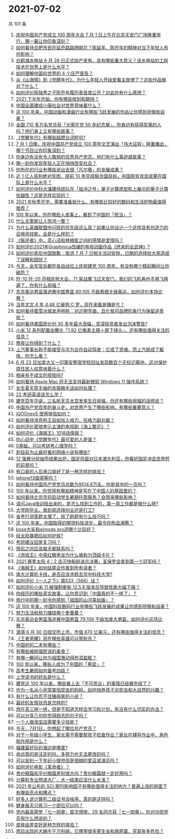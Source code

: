 # 2021-07-02

共 101 条

<!-- BEGIN -->
<!-- 最后更新时间 Fri Jul 02 2021 15:01:41 GMT+0800 (China Standard Time) -->

1. [庆祝中国共产党成立 100 周年大会 7 月 1
   日上午在北京天安门广场隆重举行，哪一幕让你印象深刻？](https://www.zhihu.com/question/469219832)
2. [如何看待合肥市民在延乔路路牌献花？陈延年、陈乔年的精神对当下年轻人有何影响？](https://www.zhihu.com/question/469128325)
3. [白鹤滩水电站 6 月 28
   日正式投产发电，具有哪些重大意义？该水电站的工程技术在世界上是什么水平？](https://www.zhihu.com/question/468406905)
4. [如何理解中国向世界的 4 个庄严宣告？](https://www.zhihu.com/question/469269512)
5. [从《山海情》到《觉醒年代》，为什么年轻人开始爱看主旋律了？这些作品做对了什么？](https://www.zhihu.com/question/469250416)
6. [如何评价陈独秀之子陈乔年履历表首度公开？对此你有什么感想？](https://www.zhihu.com/question/464933522)
7. [2021 下半年开始，你有哪些规划和期待？](https://www.zhihu.com/question/469485176)
8. [中国全面建成小康社会对世界意味着什么？](https://www.zhihu.com/question/469243529)
9. [这 100
   年来，中国动画和漫画行业有哪些飞跃发展的作品让你感到骄傲和自豪？](https://www.zhihu.com/question/469245060)
10. [全国 710 多万名党员获「光荣在党 50
    年纪念章」，你身边有获得奖章的人吗？他们身上又有哪些故事？](https://www.zhihu.com/question/469220759)
11. [《觉醒年代》有哪些超燃台词短句?](https://www.zhihu.com/question/463340352)
12. [7 月 1 日晚，庆祝中国共产党成立 100
    周年文艺演出「伟大征程」隆重播出，哪个节目让你印象深刻？](https://www.zhihu.com/question/469370926)
13. [你身边有没有令人敬佩的优秀共产党员，他们有什么事迹或故事？](https://www.zhihu.com/question/460118406)
14. [哪一刻你发现年轻人正在悄悄改变社会？](https://www.zhihu.com/question/447184915)
15. [你所在的行业有哪些说出去很「凡尔赛」的发展成果？](https://www.zhihu.com/question/447184680)
16. [近 1 亿人告别绝对贫困，提前 10
    年完成联合国目标，中国脱贫攻坚成果在国际上是什么水平？](https://www.zhihu.com/question/446264543)
17. [如何评价中科大潘建伟团队在「祖冲之号」量子计算原型机上展示的量子计算优越性？这是怎样实现的？](https://www.zhihu.com/question/468741820)
18. [2021
    年秋季开学，需要准备些什么，有哪些比较好的数码和生活好物最值得推荐？](https://www.zhihu.com/question/468815943)
19. [100 年以来，你在哪些人或事上，看到了中国的「担当」？](https://www.zhihu.com/question/469083054)
20. [什么文案能让人惊鸿一瞥？](https://www.zhihu.com/question/451181423)
21. [为什么英雄联盟中闪现的优先级这么高？如果让你设计一个这样具有创造力的召唤师技能，会是什么样的？](https://www.zhihu.com/question/462353798)
22. [《叛逆者》中，蓝心洁和林楠笙之间的感情是爱情吗？](https://www.zhihu.com/question/468148621)
23. [如何评价2021年Graphinica改编的电视动画作品《终末的女武神》?](https://www.zhihu.com/question/464238824)
24. [如何评价索尼中国致歉：取消 7 月 7
    日相关活动安排，日期的选择给大家造成了误解和困扰？](https://www.zhihu.com/question/469292670)
25. [今天，全军官兵都在各自战位上庆祝建党 100
    周年，有没有哪个精彩瞬间让你破防？](https://www.zhihu.com/question/469245739)
26. [歼-10 歼-20 亮相庆祝大会，71
    架战鹰飞过天安门，我们的飞机再也不用飞两遍了，你有什么祝福？](https://www.zhihu.com/question/469230952)
27. [东京奥运男篮落选赛中国男篮 80:105
    不敌希腊无缘奥运，如何评价本场比赛？](https://www.zhihu.com/question/469450593)
28. [当年尤文 4 年 4.48 亿豪购 C 罗，现在来看是赚是亏？](https://www.zhihu.com/question/460546114)
29. [如何看待蜜雪冰城发声明称：对近期歪曲、丑化我司品牌形象行为保留追责权？](https://www.zhihu.com/question/469115341)
30. [如何看待美国房价创 30 多年最大涨幅，资深投资者发出泡沫警告?](https://www.zhihu.com/question/468992825)
31. [小米 12 系列配置全曝光「1.92
    亿像素主摄＋屏下镜头」，还有哪些值得关注的信息？](https://www.zhihu.com/question/468724694)
32. [熬夜让你得到了什么？](https://www.zhihu.com/question/466329074)
33. [上汽董事长称不能接受与华为合作自动驾驶：它成了灵魂，而上汽就成了躯体。你怎么看？](https://www.zhihu.com/question/469323054)
34. [6 月 23
    日加拿大又一印第安寄宿学校旧址发现数百个无标记墓地，这对保护原住民人权意味着什么？](https://www.zhihu.com/question/466975825)
35. [相亲有不成文的规矩吗?](https://www.zhihu.com/question/453068049)
36. [如何看待 Apple Mac 将无法支持最新微软 Windows 11
    操作系统？](https://www.zhihu.com/question/468831434)
37. [女生夏天穿无袖的衣服腋毛该如何处理？](https://www.zhihu.com/question/49147353)
38. [22 考研英语该怎么学？](https://www.zhihu.com/question/468763233)
39. [建党百年华诞，三名航天员太空发来生日祝福，你还有哪些祝福的话想说？](https://www.zhihu.com/question/469119958)
40. [中国共产党百年的奋斗史，对世界产生了哪些影响，有哪些重要意义？](https://www.zhihu.com/question/469274581)
41. [iQOOneo5 使用体验如何？](https://www.zhihu.com/question/453142804)
42. [如何看待消息称王自如加入格力，任格力副总裁？](https://www.zhihu.com/question/465492294)
43. [如何评价窦骁李沁主演的电视剧《海上繁花》？](https://www.zhihu.com/question/466748640)
44. [如何评价《海贼王》1018话情报？](https://www.zhihu.com/question/468882554)
45. [你心目中《觉醒年代》最可爱的人是谁？](https://www.zhihu.com/question/461358216)
46. [0基础，可以考研考心理学吗？](https://www.zhihu.com/question/454143796)
47. [到目前为止最好看的网络小说有哪些?](https://www.zhihu.com/question/309401257)
48. [12
    强赛分组抽签结果出炉，国足将面对日本澳大利亚，你看好国足冲击世界杯的前景吗？](https://www.zhihu.com/question/469309297)
49. [有口臭的人后来口臭好了是一种怎样的体验？](https://www.zhihu.com/question/39027318)
50. [iphone13值得等吗？](https://www.zhihu.com/question/445568012)
51. [如何看待中国共产党党员总数为9514.8万名，你是其中的一员吗？](https://www.zhihu.com/question/469009557)
52. [100 年以来，你觉得有哪些精神是写在了中国人的基因里的？](https://www.zhihu.com/question/468804235)
53. [如何看待北京市将启动学生暑期托管服务？会带来哪些影响？](https://www.zhihu.com/question/469489339)
54. [请问Java培训班出来的，是怎么找到工作的，第一周工作都是做什么呀?](https://www.zhihu.com/question/445535341)
55. [大学刚毕业，我到底选择创业还是打工?](https://www.zhihu.com/question/463825926)
56. [省考行测答题太慢了，除了刷题有什么技巧吗？](https://www.zhihu.com/question/378474843)
57. [这 100 年来，中国取得的哪项科技进步，最令你热血沸腾？](https://www.zhihu.com/question/469247582)
58. [bose大鲨和airpods pro选哪个比较好？](https://www.zhihu.com/question/448283010)
59. [经太阳暴晒后如何护肤?](https://www.zhihu.com/question/459581662)
60. [考研建议回家复习吗？](https://www.zhihu.com/question/436085854)
61. [情侣之间应该每天都联系吗？](https://www.zhihu.com/question/447408356)
62. [《游戏王》中真红眼黑龙为什么被称为顶级卡片？](https://www.zhihu.com/question/24348322)
63. [2021 赛季太阳 4：2
    击沉快船挺进总决赛，圣保罗会拿到第一个冠军吗？](https://www.zhihu.com/question/469262115)
64. [《海贼王》如何结尾会伤害到所有读者？](https://www.zhihu.com/question/453888306)
65. [南大计算机卡线，是否应该求稳去华中科技大学?](https://www.zhihu.com/question/467391928)
66. [如何评价《一人之下》第533（566）话？](https://www.zhihu.com/question/469386521)
67. [如何评价小米 11 被强制更新 12.5.8
    版本后导致性能大幅下降？](https://www.zhihu.com/question/466557336)
68. [你经历的哪些真实故事，让你意识到「中国真的不一样了」？](https://www.zhihu.com/question/429896850)
69. [旅行中的哪一刻令你感到「祖国的山河美如画」？](https://www.zhihu.com/question/468764145)
70. [这 100
    年来，中国科技数码行业有哪些飞跃发展的成果让你感到骄傲和自豪？](https://www.zhihu.com/question/468832684)
71. [努力生活和努力赚钱哪个更重要？](https://www.zhihu.com/question/466534018)
72. [东京奥运会男篮落选赛中国男篮 79:109
    不敌加拿大男篮，如何评价这场比赛？](https://www.zhihu.com/question/469226684)
73. [滴滴 6 月 30 日纽交所上市，市值 670
    亿美元，还有哪些值得关注的信息？](https://www.zhihu.com/question/469170831)
74. [《王者荣耀》现在哪些英雄可以带斩杀？](https://www.zhihu.com/question/466600116)
75. [中国好的二本有哪些？](https://www.zhihu.com/question/282553012)
76. [有哪些被颜值耽误的美食？](https://www.zhihu.com/question/463302536)
77. [有哪一瞬间让你为祖国激动得热泪盈眶？](https://www.zhihu.com/question/276636947)
78. [100 年以来，哪些人成为了中国的「脊梁」？](https://www.zhihu.com/question/469067940)
79. [高考生暑假如何备考四级？](https://www.zhihu.com/question/464509224)
80. [上学读书的好处是什么？](https://www.zhihu.com/question/466708151)
81. [建党这 100
    年以来，哪些看上去「不可思议」的事情已经被完成了？](https://www.zhihu.com/question/468798487)
82. [作为一名从小非常害怕昆虫的妈妈，如何培养孩子对昆虫和大自然的兴趣？](https://www.zhihu.com/question/468299114)
83. [有什么让你忍不住姨母笑的小说？](https://www.zhihu.com/question/443447926)
84. [最好的友情状态是怎样的?](https://www.zhihu.com/question/24091183)
85. [想在高三拼一拼，但是不知道怎样去学习和计划，有没有什么切实的办法？](https://www.zhihu.com/question/467995879)
86. [可以分享几句你觉得励志的句子吗？](https://www.zhihu.com/question/462684741)
87. [一个人做淘宝店需要多少技能？](https://www.zhihu.com/question/21030919)
88. [今天，7月1日，你想起了哪位共产党员？](https://www.zhihu.com/question/469216571)
89. [对于一年级小学生，家长需不需要帮孩子检查作业？家长在辅导作业中，角色和作用是什么？](https://www.zhihu.com/question/466551332)
90. [福建最好玩的海边是哪里?](https://www.zhihu.com/question/463975941)
91. [命运真的是注定的吗，多努力也无法更改的吗？](https://www.zhihu.com/question/468059308)
92. [可以安利一下年纪小很帅但是很糊的爱豆或演员吗？](https://www.zhihu.com/question/458588894)
93. [如何评价电影《革命者》？](https://www.zhihu.com/question/457600870)
94. [贵价眼霜和平价眼霜差别很大吗？贵价眼霜就一定好用吗？](https://www.zhihu.com/question/309788732)
95. [计算机专业想进大厂，大一结束应该什么水准？](https://www.zhihu.com/question/450241362)
96. [2021 年公布的 SCI
    期刊影响因子有哪些值得关注的地方？普遍上涨的局面下有哪些亮点和槽点？](https://www.zhihu.com/question/469074125)
97. [好多人说计算机二级证书没啥用，真的是这样吗？](https://www.zhihu.com/question/432050455)
98. [健身每天只练习一个部位可以吗？](https://www.zhihu.com/question/402800360)
99. [党内最高荣誉「七一勋章」首次颁授，29
    名同志获「七一勋章」，你对功勋党员有什么想说的？](https://www.zhihu.com/question/468683456)
100. [皮肤由差变好是种怎样的体验？](https://www.zhihu.com/question/37375085)
101. [雨后出现的大蜗牛千万别碰，它携带很多寄生虫和病原菌，究竟有多危险？](https://www.zhihu.com/question/468733508)

<!-- END -->
